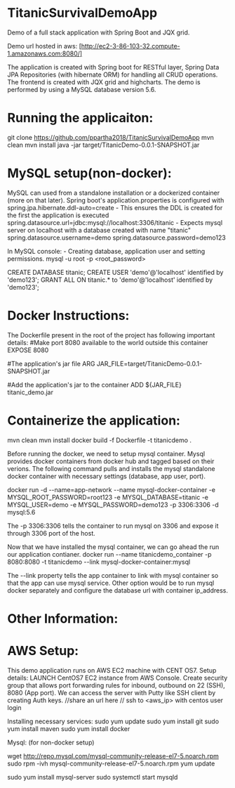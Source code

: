 # TitanicSurvivalDemoApp
Demo of a full stack application with Spring Boot and JQX grid.

Demo url hosted in aws: [http://ec2-3-86-103-32.compute-1.amazonaws.com:8080/]

The application is created with Spring boot for RESTful layer, Spring Data JPA Repositories (with hibernate ORM) for handling all CRUD operations. The frontend is created with JQX grid and highcharts. The demo is performed by using a MySQL database version 5.6.

# Running the applicaiton:

git clone https://github.com/ppartha2018/TitanicSurvivalDemoApp
mvn clean
mvn install
java -jar target/TitanicDemo-0.0.1-SNAPSHOT.jar

# MySQL setup(non-docker):

MySQL can used from a standalone installation or a dockerized container (more on that later).
Spring boot's application.properties is configured with 
spring.jpa.hibernate.ddl-auto=create - This ensures the DDL is created for the first the application is executed
spring.datasource.url=jdbc:mysql://localhost:3306/titanic - Expects mysql server on localhost with a database created with name "titanic"
spring.datasource.username=demo
spring.datasource.password=demo123

In MySQL console: - Creating database, application user and setting permissions.
mysql -u root -p
<root_password>

CREATE DATABASE titanic;
CREATE USER 'demo'@'localhost' identified by 'demo123';
GRANT ALL ON titanic.* to 'demo'@'localhost' identified by 'demo123';

# Docker Instructions:
The Dockerfile present in the root of the project has following important details:
#Make port 8080 available to the world outside this container
EXPOSE 8080

#The application's jar file
ARG JAR_FILE=target/TitanicDemo-0.0.1-SNAPSHOT.jar

#Add the application's jar to the container
ADD ${JAR_FILE} titanic_demo.jar

# Containerize the application:
mvn clean
mvn install
docker build -f Dockerfile -t titanicdemo .

Before running the docker, we need to setup mysql container.
Mysql provides docker containers from docker hub and tagged based on their verions. The following command pulls and installs the mysql standalone docker container with necessary settings (database, app user, port).

docker run -d --name=app-network --name mysql-docker-container -e MYSQL_ROOT_PASSWORD=root123 -e MYSQL_DATABASE=titanic -e MYSQL_USER=demo -e MYSQL_PASSWORD=demo123 -p 3306:3306 -d mysql:5.6

The -p 3306:3306 tells the container to run mysql on 3306 and expose it through 3306 port of the host.

Now that we have installed the mysql container, we can go ahead the run our application contianer.
docker run --name titanicdemo_container -p 8080:8080 -t titanicdemo --link mysql-docker-container:mysql

The --link property tells the app container to link with mysql container so that the app can use mysql service. Other option would be to run mysql docker separately and configure the database url with container ip_address.

# Other Information:
# AWS Setup:
This demo application runs on AWS EC2 machine with CENT OS7. 
Setup details:
LAUNCH CentOS7 EC2 instance from AWS Console.
Create security group that allows port forwarding rules for inbound, outbound on 22 (SSH), 8080 (App port).
We can access the server with Putty like SSH client by creating Auth keys.
//share an url here
// ssh to <aws_ip> with centos user login

Installing necessary services:
sudo yum update
sudo yum install git
sudo yum install maven
sudo yum install docker

Mysql: (for non-docker setup)

wget http://repo.mysql.com/mysql-community-release-el7-5.noarch.rpm
sudo rpm -ivh mysql-community-release-el7-5.noarch.rpm
yum update

sudo yum install mysql-server
sudo systemctl start mysqld
